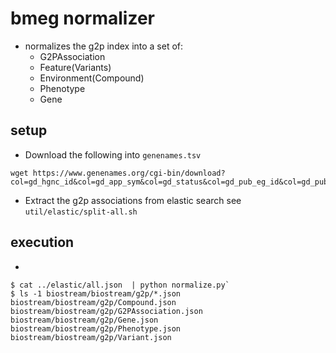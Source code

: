 # bmeg normalizer

* normalizes the g2p index into a set of:
  * G2PAssociation
  * Feature(Variants)
  * Environment(Compound)
  * Phenotype
  * Gene


## setup

* Download the following into `genenames.tsv`

```
wget https://www.genenames.org/cgi-bin/download?col=gd_hgnc_id&col=gd_app_sym&col=gd_status&col=gd_pub_eg_id&col=gd_pub_ensembl_id&status=Approved&status_opt=2&where=&order_by=gd_app_sym_sort&format=text&limit=&hgnc_dbtag=on&submit=submit
```

* Extract the g2p associations from elastic search see `util/elastic/split-all.sh`

## execution

*
```
$ cat ../elastic/all.json  | python normalize.py`
$ ls -1 biostream/biostream/g2p/*.json
biostream/biostream/g2p/Compound.json
biostream/biostream/g2p/G2PAssociation.json
biostream/biostream/g2p/Gene.json
biostream/biostream/g2p/Phenotype.json
biostream/biostream/g2p/Variant.json
```
